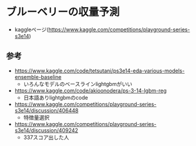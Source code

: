 # ブルーベリーの収量予測
* kaggleページ(https://www.kaggle.com/competitions/playground-series-s3e14)

## 参考
* https://www.kaggle.com/code/tetsutani/ps3e14-eda-various-models-ensemble-baseline
  * いろんなモデルのベースラインlightgbmがいい
* https://www.kaggle.com/code/akioonodera/ps-3-14-lgbm-reg
  * 日本語ありlightgbmのcode
* https://www.kaggle.com/competitions/playground-series-s3e14/discussion/406448
  * 特徴量選択
* https://www.kaggle.com/competitions/playground-series-s3e14/discussion/409242
  * 337スコア出した人
